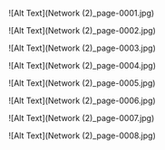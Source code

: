 ![Alt Text](Network (2)_page-0001.jpg)

![Alt Text](Network (2)_page-0002.jpg)

![Alt Text](Network (2)_page-0003.jpg)

![Alt Text](Network (2)_page-0004.jpg)

![Alt Text](Network (2)_page-0005.jpg)

![Alt Text](Network (2)_page-0006.jpg)

![Alt Text](Network (2)_page-0007.jpg)

![Alt Text](Network (2)_page-0008.jpg)

